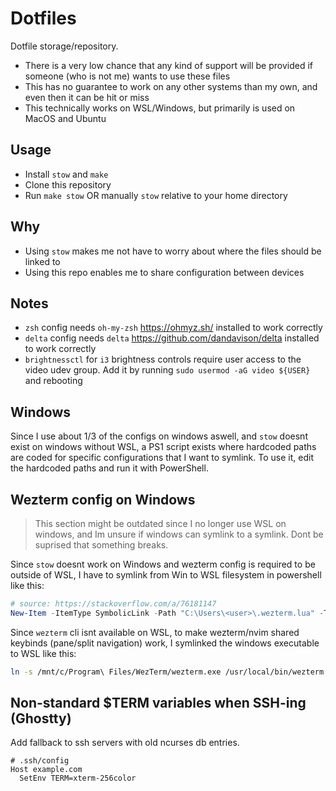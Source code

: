 # Dotfiles

Dotfile storage/repository.

- There is a very low chance that any kind of support will be provided if someone (who is not me) wants to use these files
- This has no guarantee to work on any other systems than my own, and even then it can be hit or miss
- This technically works on WSL/Windows, but primarily is used on MacOS and Ubuntu

## Usage

- Install `stow` and `make` 
- Clone this repository
- Run `make stow` OR manually `stow` relative to your home directory

## Why

- Using `stow` makes me not have to worry about where the files should be linked to
- Using this repo enables me to share configuration between devices

## Notes

- `zsh` config needs `oh-my-zsh` <https://ohmyz.sh/> installed to work correctly
- `delta` config needs `delta` <https://github.com/dandavison/delta> installed to work correctly
- `brightnessctl` for `i3` brightness controls require user access to the video udev group. Add it by running `sudo usermod -aG video ${USER}` and rebooting

## Windows 

Since I use about 1/3 of the configs on windows aswell, and `stow` doesnt exist on windows without WSL, a PS1 script exists where hardcoded paths are coded for specific configurations that I want to symlink. To use it, edit the hardcoded paths and run it with PowerShell.

## Wezterm config on Windows

> This section might be outdated since I no longer use WSL on windows, and Im unsure if windows can symlink to a symlink. Dont be suprised that something breaks.

Since `stow` doesnt work on Windows and wezterm config is required to be outside of WSL,
I have to symlink from Win to WSL filesystem in powershell like this:

```powershell
# source: https://stackoverflow.com/a/76181147
New-Item -ItemType SymbolicLink -Path "C:\Users\<user>\.wezterm.lua" -Target "\\wsl$\Ubuntu\home\<user>\projects\dotfiles\wezterm\.config\wezterm\wezterm.lua"
```

Since `wezterm` cli isnt available on WSL, to make wezterm/nvim shared keybinds (pane/split navigation) work, I symlinked the windows executable to WSL like this:

```bash
ln -s /mnt/c/Program\ Files/WezTerm/wezterm.exe /usr/local/bin/wezterm
```

## Non-standard $TERM variables when SSH-ing (Ghostty)

Add fallback to ssh servers with old ncurses db entries.
```
# .ssh/config
Host example.com
  SetEnv TERM=xterm-256color
```

